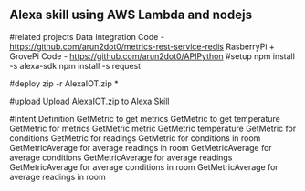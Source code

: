 ## Alexa skill using AWS Lambda  and nodejs

#related projects
Data Integration Code - https://github.com/arun2dot0/metrics-rest-service-redis
RasberryPi + GrovePi Code - https://github.com/arun2dot0/APIPython
#setup
npm install -s alexa-sdk
npm install -s request




#deploy
zip -r AlexaIOT.zip *

#upload
Upload AlexaIOT.zip to Alexa Skill

#Intent Definition
GetMetric to get metrics
GetMetric to get temperature
GetMetric for metrics
GetMetric metric
GetMetric temperature
GetMetric for conditions
GetMetric for readings
GetMetric for conditions in room
GetMetricAverage for average readings in room
GetMetricAverage for average conditions
GetMetricAverage for average readings
GetMetricAverage for average conditions in room
GetMetricAverage for average readings in room
